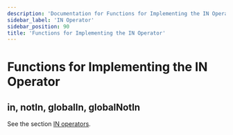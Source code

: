 ```yaml
---
description: 'Documentation for Functions for Implementing the IN Operator'
sidebar_label: 'IN Operator'
sidebar_position: 90
title: 'Functions for Implementing the IN Operator'
---
```


# Functions for Implementing the IN Operator

## in, notIn, globalIn, globalNotIn 

See the section [IN operators](/sql-reference/operators/in).
